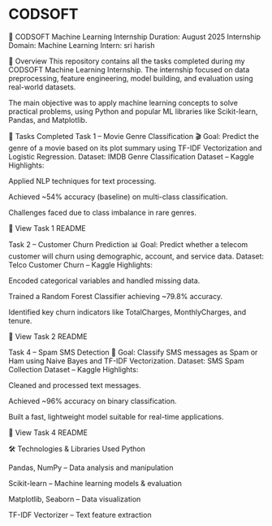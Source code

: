 # CODSOFT
🤖 CODSOFT Machine Learning Internship
Duration: August 2025
Internship Domain: Machine Learning
Intern: sri harish 

📌 Overview
This repository contains all the tasks completed during my CODSOFT Machine Learning Internship.
The internship focused on data preprocessing, feature engineering, model building, and evaluation using real-world datasets.

The main objective was to apply machine learning concepts to solve practical problems, using Python and popular ML libraries like Scikit-learn, Pandas, and Matplotlib.

📂 Tasks Completed
Task 1 – Movie Genre Classification 🎬
Goal: Predict the genre of a movie based on its plot summary using TF-IDF Vectorization and Logistic Regression.
Dataset: IMDB Genre Classification Dataset – Kaggle
Highlights:

Applied NLP techniques for text processing.

Achieved ~54% accuracy (baseline) on multi-class classification.

Challenges faced due to class imbalance in rare genres.

📄 View Task 1 README

Task 2 – Customer Churn Prediction 📊
Goal: Predict whether a telecom customer will churn using demographic, account, and service data.
Dataset: Telco Customer Churn – Kaggle
Highlights:

Encoded categorical variables and handled missing data.

Trained a Random Forest Classifier achieving ~79.8% accuracy.

Identified key churn indicators like TotalCharges, MonthlyCharges, and tenure.

📄 View Task 2 README

Task 4 – Spam SMS Detection 📱
Goal: Classify SMS messages as Spam or Ham using Naive Bayes and TF-IDF Vectorization.
Dataset: SMS Spam Collection Dataset – Kaggle
Highlights:

Cleaned and processed text messages.

Achieved ~96% accuracy on binary classification.

Built a fast, lightweight model suitable for real-time applications.

📄 View Task 4 README

🛠️ Technologies & Libraries Used
Python

Pandas, NumPy – Data analysis and manipulation

Scikit-learn – Machine learning models & evaluation

Matplotlib, Seaborn – Data visualization

TF-IDF Vectorizer – Text feature extraction
